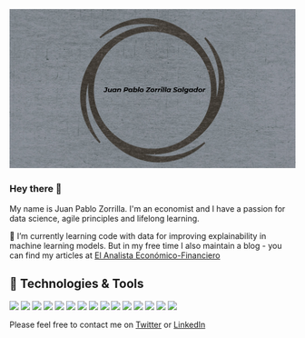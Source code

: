 ![Header](https://github.com/jpzorrilla/jpzorrilla/blob/main/Grey_B.png "Header")

### Hey there 👋

My name is Juan Pablo Zorrilla. I'm an economist and I have a passion for data science, agile principles and lifelong learning.

🌱 I’m currently learning code with data for improving explainability in machine learning models. But in my free time I also maintain a blog - you can find my articles at [El Analista Económico-Financiero](https://elanalistaeconomicofinanciero.blogspot.com/)

## 🔧 Technologies & Tools

![](https://img.shields.io/badge/Editor-VSCode-informational?style=flat&logo=visual-studio-code&logoColor=white&color=blue)
![](https://img.shields.io/badge/Language-SQL-informational?style=flat&logo=SQL&logoColor=white&color=blue)
![](https://img.shields.io/badge/Code-Python-informational?style=flat&amp;logo=Python&amp;logoColor=white&amp;color=blue)
![](https://img.shields.io/badge/Code-R-informational?style=flat&amp;logo=R&amp;logoColor=white&amp;color=blue)
![](https://img.shields.io/badge/Tool-mysql-informational?style=flat&amp;logo=mysql&amp;logoColor=white&amp;color=blue)
![](https://img.shields.io/badge/Tool-Scikit--learn-informational?style=flat&logo=Scikit--learn&logoColor=white&color=blue)
![](https://img.shields.io/badge/Tool-XGBoost-informational?style=flat&logo=XGBoost&logoColor=white&color=blue)
![](https://img.shields.io/badge/Tool-Apache%20Spark-informational?style=flat&logo=Apache%20Spark&logoColor=white&color=blue)
![](https://img.shields.io/badge/Tool-PyTorch-informational?style=flat&logo=PyTorch&logoColor=white&color=blue)
![](https://img.shields.io/badge/Tool-TensorFlow-informational?style=flat&logo=TensorFlow&logoColor=white&color=blue)
![](https://img.shields.io/badge/Tool-Git-informational?style=flat&amp;logo=Git&amp;logoColor=white&amp;color=blue)
![](https://img.shields.io/badge/Tool-Github-informational?style=flat&amp;logo=GitHub&amp;logoColor=white&amp;color=blue)
![](https://img.shields.io/badge/Tool-Docker-informational?style=flat&logo=Docker&logoColor=white&color=blue)
![](https://img.shields.io/badge/Tool-Kubernetes-informational?style=flat&logo=Kubernetes&logoColor=white&color=blue)
![](https://img.shields.io/badge/Tool-Tableau-informational?style=flat&logo=Tableau&logoColor=white&color=blue)

Please feel free to contact me on [Twitter](https://twitter.com/jp_economics) or [LinkedIn](https://www.linkedin.com/in/juan-pablo-zorrilla-salgador-7806784b/)
